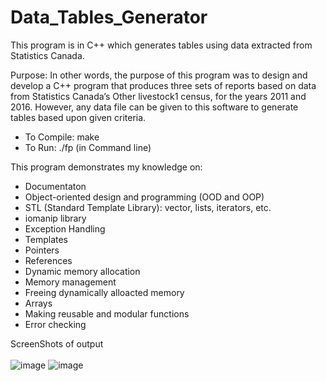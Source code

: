 # Data_Tables_Generator
This program is in C++ which generates tables using data extracted from Statistics Canada. 

Purpose: 
In other words, the purpose of this program was to design and develop a C++ program that produces three sets of reports based on data from Statistics Canada’s Other livestock1 census, for the years 2011 and 2016. However, any data file can be given to this software to generate tables based upon given criteria.

* To Compile: make
* To Run: ./fp (in Command line) 

This program demonstrates my knowledge on: 
  * Documentaton
  * Object-oriented design and programming (OOD and OOP)
  * STL (Standard Template Library):  vector, lists, iterators, etc.
  * iomanip library
  * Exception Handling
  * Templates
  * Pointers
  * References
  * Dynamic memory allocation
  * Memory management
  * Freeing dynamically alloacted memory
  * Arrays
  * Making reusable and modular functions
  * Error checking
  
ScreenShots of output <br /><br />
![image](https://user-images.githubusercontent.com/29932763/137418795-ace899d8-44c0-4f7c-a7c8-145e77796d5c.png)
![image](https://user-images.githubusercontent.com/29932763/137418830-e5414f9a-2346-40c2-bb2c-615a569cc885.png)
